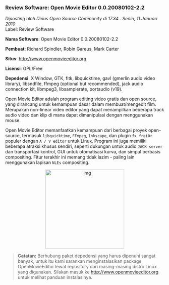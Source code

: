 ### **Review Software: Open Movie Editor 0.0.20080102-2.2**
_Diposting oleh Dinus Open Source Community di 17.34 . Senin, 11 Januari 2010_
<br>
Label: Review Software


**Nama Software**: Open Movie Editor 0.0.20080102-2.2

**Pembuat**: Richard Spindler, Robin Gareus, Mark Carter

**Situs**: <http://www.openmovieeditor.org>

**Lisensi**: GPL/Free

**Depedensi**: X Window, GTK, fltk, libquicktime, gavl (gmerlin audio video library), libsndfile, ffmpeg (optional but recommended), jack audio connection kit, libmpeg3, libsamplerate, portaudio (v19).

Open Movie Editor adalah program editing video gratis dan open source, yang dirancang untuk kemampuan dasar dalam membuat/mengedit film. Merupakan non-linear video editor yang dapat menampilkan beberapa track audio video dan klip di mana dapat dimanipulasi dengan menggunakan mouse.

Open Movie Editor memanfaatkan kemampuan dari berbagai proyek open-source, termasuk `libquicktime`, `FFmpeg`, `Inkscape`, dan plugin `fx frei0r` populer dengan `A / V editor` untuk Linux. Program ini juga memiliki beberapa atraksi khusus sendiri, seperti dukungan untuk audio `JACK server` dan transportasi kontrol, GUI untuk otomatisasi kurva, dan simpul berbasis compositing. Fitur terakhir ini memang tidak lazim - paling lain menggunakan lapisan `NLEs` compositing.
<div align="center">
	<img src="./posts/2010-01-11-review-software-open-movie-editor/screen_shot_main.png" height="250px" alt="img">
</div> 

> **Catatan:**
> Berhubung paket depedensi yang harus dipenuhi sangat banyak, untuk itu kami sarankan menginstalasikan package OpenMovieEditor lewat repository dari masing-masing distro Linux yang digunakan. Silakan masuk ke <http://www.openmovieeditor.org> untuk melihat panduan instalasinya.


